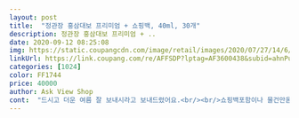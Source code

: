 ```yaml
---
layout: post 
title:  "정관장 홍삼대보 프리미엄 + 쇼핑백, 40ml, 30개" 
description: 정관장 홍삼대보 프리미엄 + ..
date: 2020-09-12 08:25:08 
img: https://static.coupangcdn.com/image/retail/images/2020/07/27/14/6/dcd616f2-a261-42a5-9fff-b1b5f33c6b15.jpg 
linkUrl: https://link.coupang.com/re/AFFSDP?lptag=AF3600438&subid=ahnPublicAsk&pageKey=1888312533&itemId=3208624480&vendorItemId=71195970069&traceid=V0-113-8ca7daffc9819eed 
categories: [1024] 
color: FF1744 
price: 40000 
author: Ask View Shop 
cont:  "드시고 더운 여름 잘 보내시라고 보내드렸어요.<br/><br/>쇼핑백포함이나 물건만옴 선물용으로 산건데 지금 그냥 매장가여하나 고민이네요<br/>외할머니께 보내드렸어요.<br/> 인사가면 아낌없이 바리바리 싸주시는 할머니.<br/> 언제나 건강하세요! 정관장 믿고 구매합니다<br/>울 아빠♡엄마<br/>" 
---
```

